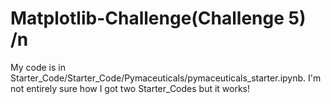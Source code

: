 # Matplotlib-Challenge(Challenge 5) /n

My code is in Starter_Code/Starter_Code/Pymaceuticals/pymaceuticals_starter.ipynb. I'm not entirely sure how I got two Starter_Codes but it works!
